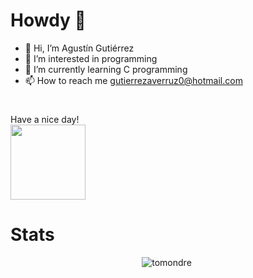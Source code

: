 # Howdy 🤠

- 👋 Hi, I’m Agustín Gutiérrez
- 👀 I’m interested in programming
- 🌱 I’m currently learning C programming
- 📫 How to reach me gutierrezaverruz0@hotmail.com

#
Have a nice day!
<br>
<img height="120" src="https://github.com/AgustinGutierrez0/AgustinGutierrez0/blob/main/contributions.svg"/>
<br>

# Stats
<p align="center"> <img src="https://github-readme-stats.vercel.app/api?username=tomondre&show_icons=true&theme=great-gatsby" alt="tomondre" />

<img width="0" src="https://visitor-badge.glitch.me/badge?page_id=tomondre.tomondre" />
